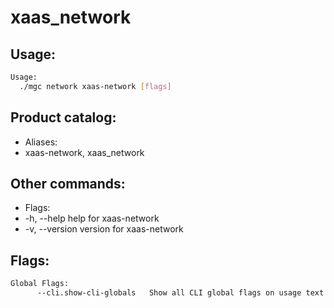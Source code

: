 # xaas_network

## Usage:
```bash
Usage:
  ./mgc network xaas-network [flags]
```

## Product catalog:
- Aliases:
- xaas-network, xaas_network

## Other commands:
- Flags:
- -h, --help      help for xaas-network
- -v, --version   version for xaas-network

## Flags:
```bash
Global Flags:
      --cli.show-cli-globals   Show all CLI global flags on usage text
```

